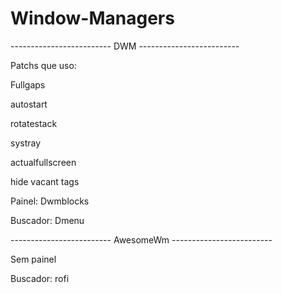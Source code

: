 # Window-Managers

------------------------- DWM -------------------------

Patchs que uso:

Fullgaps

autostart

rotatestack

systray

actualfullscreen

hide vacant tags



Painel: Dwmblocks

Buscador: Dmenu


------------------------- AwesomeWm -------------------------

Sem painel

Buscador: rofi



